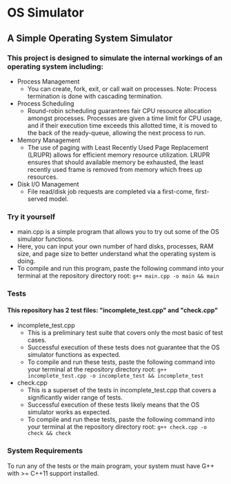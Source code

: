 # OS Simulator
## A Simple Operating System Simulator

### This project is designed to simulate the internal workings of an operating system including:
- Process Management
  - You can create, fork, exit, or call wait on processes. Note: Process termination is done with cascading termination.
- Process Scheduling
  - Round-robin scheduling guarantees fair CPU resource allocation amongst processes. Processes are given a time limit for CPU usage, and if their execution time exceeds this allotted time, it is moved to the back of the ready-queue, allowing the next process to run.
- Memory Management
  - The use of paging with Least Recently Used Page Replacement (LRUPR) allows for efficient memory resource utilization. LRUPR ensures that should available memory be exhausted, the least recently used frame is removed from memory which frees up resources.
- Disk I/O Management
  - File read/disk job requests are completed via a first-come, first-served model.
 
### Try it yourself
- main.cpp is a simple program that allows you to try out some of the OS simulator functions.
- Here, you can input your own number of hard disks, processes, RAM size, and page size to better understand what the operating system is doing.
- To compile and run this program, paste the following command into your terminal at the repository directory root: `g++ main.cpp -o main && main`

### Tests
#### This repository has 2 test files: "incomplete_test.cpp" and "check.cpp"
- incomplete_test.cpp
  - This is a preliminary test suite that covers only the most basic of test cases.
  - Successful execution of these tests does not guarantee that the OS simulator functions as expected.
  - To compile and run these tests, paste the following command into your terminal at the repository directory root: `g++ incomplete_test.cpp -o incomplete_test && incomplete_test`
- check.cpp
  - This is a superset of the tests in incomplete_test.cpp that covers a significantly wider range of tests.
  - Successful execution of these tests likely means that the OS simulator works as expected.
  - To compile and run these tests, paste the following command into your terminal at the repository directory root: `g++ check.cpp -o check && check`

### System Requirements
To run any of the tests or the main program, your system must have G++ with >= C++11 support installed. 

